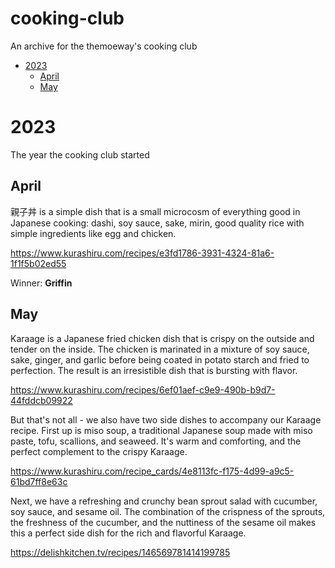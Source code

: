 # cooking-club
An archive for the themoeway's cooking club

- [2023](#2023)
  * [April](#april)
  * [May](#may)

# 2023
The year the cooking club started

## April
親子丼 is a simple dish that is a small microcosm of everything good in Japanese cooking: dashi, soy sauce, sake, mirin, good quality rice with simple ingredients like egg and chicken.

https://www.kurashiru.com/recipes/e3fd1786-3931-4324-81a6-1f1f5b02ed55 

Winner: **Griffin**

## May

Karaage is a Japanese fried chicken dish that is crispy on the outside and tender on the inside. The chicken is marinated in a mixture of soy sauce, sake, ginger, and garlic before being coated in potato starch and fried to perfection. The result is an irresistible dish that is bursting with flavor.

https://www.kurashiru.com/recipes/6ef01aef-c9e9-490b-b9d7-44fddcb09922

But that's not all - we also have two side dishes to accompany our Karaage recipe. First up is miso soup, a traditional Japanese soup made with miso paste, tofu, scallions, and seaweed. It's warm and comforting, and the perfect complement to the crispy Karaage.

https://www.kurashiru.com/recipe_cards/4e8113fc-f175-4d99-a9c5-61bd7ff8e63c

Next, we have a refreshing and crunchy bean sprout salad with cucumber, soy sauce, and sesame oil. The combination of the crispness of the sprouts, the freshness of the cucumber, and the nuttiness of the sesame oil makes this a perfect side dish for the rich and flavorful Karaage.

https://delishkitchen.tv/recipes/146569781414199785
